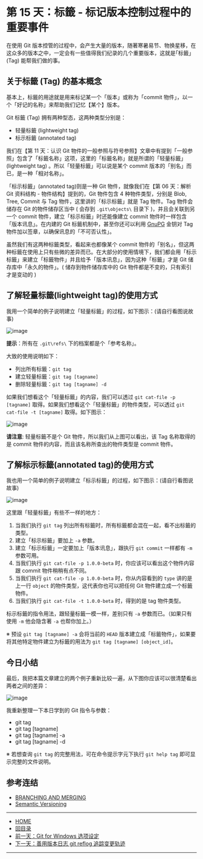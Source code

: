 第 15 天：标籤 - 标记版本控制过程中的重要事件
===========================================================

在使用 Git 版本控管的过程中，会产生大量的版本，随著寒暑易节、物换星移，在这众多的版本之中，一定会有一些值得我们纪录的几个重要版本，这就是｢标籤｣ (Tag) 能帮我们做的事。

关于标籤 (Tag) 的基本概念
------------------------

基本上，标籤的用途就是用来标记某一个「版本」或称为「commit 物件」，以一个「好记的名称」来帮助我们记忆【某个】版本。

Git 标籤 (Tag) 拥有两种型态，这两种类型分别是：

* 轻量标籤 (lightweight tag) 
* 标示标籤 (annotated tag)

我们在【第 11 天：认识 Git 物件的一般参照与符号参照】文章中有提到「一般参照」包含了「标籤名称」这项，这里的「标籤名称」就是所谓的「轻量标籤」(lightweight tag) 。所以「轻量标籤」可以说是某个 commit 版本的「别名」而已，是一种「相对名称」。

「标示标籤」(annotated tag)则是一种 Git 物件，就像我们在【第 06 天：解析 Git 资料结构 - 物件结构】提到的，Git 物件包含 4 种物件类型，分别是 Blob, Tree, Commit 与 Tag 物件，这里讲的「标示标籤」就是 Tag 物件。Tag 物件会储存在 Git 的物件储存区当中 ( 会存到 `.git\objects\` 目录下 )，并且会关联到另一个 commit 物件，建立「标示标籤」时还能像建立 commit 物件时一样包含「版本讯息」。在内建的 Git 标籤机制中，甚至你还可以利用 [GnuPG](http://gnupg.org/) 金钥对 Tag 物件加以签章，以确保讯息的「不可否认性」。

虽然我们有这两种标籤类型，看起来也都像某个 commit 物件的「别名」，但这两种标籤在使用上只有些微的差异而已。在大部分的使用情境下，我们都会用「标示标籤」来建立「标籤物件」并且给予「版本讯息」，因为这种「标籤」才是 Git 储存库中「永久的物件」。( 储存到物件储存库中的 Git 物件都是不变的，只有索引才是变动的 )

了解轻量标籤(lightweight tag)的使用方式
---------------------------------------

我用一个简单的例子说明建立「轻量标籤」的过程，如下图示：(请自行看图说故事)

![image](../figures/15/01.png)

**提示**：所有在 `.git\refs\` 下的档案都是个「参考名称」。

大致的使用说明如下：

* 列出所有标籤：`git tag`
* 建立轻量标籤：`git tag [tagname]`
* 删除轻量标籤：`git tag [tagname] -d`

如果我们想看这个「轻量标籤」的内容，我们可以透过 `git cat-file -p [tagname]` 取得。如果我们想看这个「轻量标籤」的物件类型，可以透过 `git cat-file -t [tagname]` 取得。如下图示：

![image](../figures/15/02.png)

**请注意**: 轻量标籤不是个 Git 物件，所以我们从上图可以看出，该 Tag 名称取得的是 commit 物件的内容，而且该名称所查出的物件类型是 commit 物件。

了解标示标籤(annotated tag)的使用方式
------------------------------------

我也用一个简单的例子说明建立「标示标籤」的过程，如下图示：(请自行看图说故事)

![image](../figures/15/03.png)

这里跟「轻量标籤」有些不一样的地方：

1. 当我们执行 `git tag` 列出所有标籤时，所有标籤都会混在一起，看不出标籤的类型。
2. 建立「标示标籤」要加上 `-a` 参数。
3. 建立「标示标籤」一定要加上「版本讯息」，跟执行 `git commit` 一样都有 `-m` 参数可用。
4. 当我们执行 `git cat-file -p 1.0.0-beta` 时，你应该可以看出这个物件内容跟 commit 物件稍稍有点不同。
5. 当我们执行 `git cat-file -p 1.0.0-beta` 时，你从内容看到的 `type` 讲的是上一行 `object` 的物件类型，这代表你也可以把任何 Git 物件建立成一个标籤物件。
6. 当我们执行 `git cat-file -t 1.0.0-beta` 时，得到的是 tag 物件类型。

标示标籤的指令用法，跟轻量标籤一模一样，差别只有 `-a` 参数而已。（如果只有使用 `-m` 他会隐含著 `-a` 也帮你加上。）

※ 预设 `git tag [tagname] -a` 会将当前的 `HEAD` 版本建立成「标籤物件」，如果要将其他特定物件建立为标籤的用法为 `git tag [tagname] [object_id]`。


今日小结
-------

最后，我把本篇文章建立的两个例子重新比较一遍，从下图你应该可以很清楚看出两者之间的差异：

![image](../figures/15/04.png)

我重新整理一下本日学到的 Git 指令与参数：

* git tag
* git tag [tagname]
* git tag [tagname] -a
* git tag [tagname] -d

※ 若想查询 `git tag` 的完整用法，可在命令提示字元下执行 `git help tag` 即可显示完整的文件说明。

参考连结
-------

* [BRANCHING AND MERGING](http://gitref.org/branching/#tag)
* [Semantic Versioning](http://semver.org/)


-------
* [HOME](../README.md)
* [回目录](README.md)
* [前一天：Git for Windows 选项设定](14.md)
* [下一天：善用版本日志 git reflog 追踪变更轨迹](16.md)

-------


